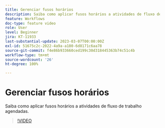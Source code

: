 ```yaml
---
title: Gerenciar fusos horários
description: Saiba como aplicar fusos horários a atividades de fluxo de trabalho agendadas.
feature: Workflows
doc-type: feature video
role: User
level: Beginner
jira: KT-11933
last-substantial-update: 2023-03-07T00:00:00Z
exl-id: 51675c2c-2022-4a9a-a180-6d8171c6aa78
source-git-commit: f4e86b933660ced199c30d318445363b74c51c4b
workflow-type: tm+mt
source-wordcount: '26'
ht-degree: 100%

---
```


# Gerenciar fusos horários

Saiba como aplicar fusos horários a atividades de fluxo de trabalho agendadas.

>[!VIDEO](https://video.tv.adobe.com/v/3416040?quality=12&learn=on)
